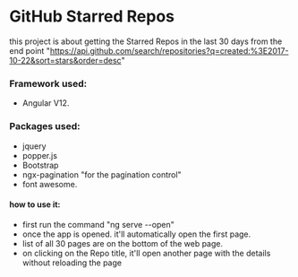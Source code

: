 
# GitHub Starred Repos

this project is about getting the Starred Repos in the last 30 days from the end point "https://api.github.com/search/repositories?q=created:%3E2017-10-22&sort=stars&order=desc"

### Framework used: 
- Angular V12.

### Packages used:
- jquery 
- popper.js 
- Bootstrap
- ngx-pagination "for the pagination control"
- font awesome.

#### how to use it:
 
- first run the command "ng serve --open"
- once the app is opened. it'll automatically open the first page.
- list of all 30 pages are on the bottom of the web page.
- on clicking on the Repo title, it'll open another page with the details without reloading the page
